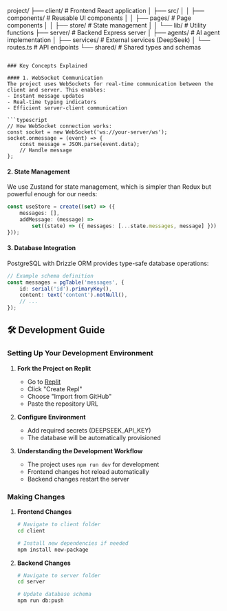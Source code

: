 project/
├── client/              # Frontend React application
│   ├── src/
│   │   ├── components/ # Reusable UI components
│   │   ├── pages/      # Page components
│   │   ├── store/      # State management
│   │   └── lib/        # Utility functions
├── server/             # Backend Express server
│   ├── agents/         # AI agent implementation
│   ├── services/       # External services (DeepSeek)
│   └── routes.ts       # API endpoints
└── shared/            # Shared types and schemas
```

### Key Concepts Explained

#### 1. WebSocket Communication
The project uses WebSockets for real-time communication between the client and server. This enables:
- Instant message updates
- Real-time typing indicators
- Efficient server-client communication

```typescript
// How WebSocket connection works:
const socket = new WebSocket('ws://your-server/ws');
socket.onmessage = (event) => {
    const message = JSON.parse(event.data);
    // Handle message
};
```

#### 2. State Management
We use Zustand for state management, which is simpler than Redux but powerful enough for our needs:

```typescript
const useStore = create((set) => ({
    messages: [],
    addMessage: (message) => 
        set((state) => ({ messages: [...state.messages, message] }))
}));
```

#### 3. Database Integration
PostgreSQL with Drizzle ORM provides type-safe database operations:

```typescript
// Example schema definition
const messages = pgTable('messages', {
    id: serial('id').primaryKey(),
    content: text('content').notNull(),
    // ...
});
```

## 🛠️ Development Guide

### Setting Up Your Development Environment

1. **Fork the Project on Replit**
   - Go to [Replit](https://replit.com)
   - Click "Create Repl"
   - Choose "Import from GitHub"
   - Paste the repository URL

2. **Configure Environment**
   - Add required secrets (DEEPSEEK_API_KEY)
   - The database will be automatically provisioned

3. **Understanding the Development Workflow**
   - The project uses `npm run dev` for development
   - Frontend changes hot reload automatically
   - Backend changes restart the server

### Making Changes

1. **Frontend Changes**
   ```bash
   # Navigate to client folder
   cd client

   # Install new dependencies if needed
   npm install new-package
   ```

2. **Backend Changes**
   ```bash
   # Navigate to server folder
   cd server

   # Update database schema
   npm run db:push